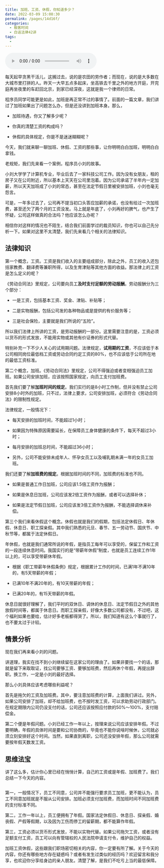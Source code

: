 ```yaml
---
title: 加班、工资、休假，你知道多少？
date: 2022-03-09 15:08:30
permalink: /pages/14d16f/
categories:
  - 极客时间
  - 白话法律42讲
tags:
  - 
---
```

<audio title="14.加班、工资、休假，你知道多少？" src="https://static001.geekbang.org/resource/audio/52/d6/52cdcb6f926d2c12c76ade8a26a406d6.mp3" controls="controls"></audio> 
<p>每天起早贪黑干活儿，这搁过去，说的是农田的劳作者；而现在，说的是大多数在大城市里打拼的人。昨天一大早五点多起床，坐高铁去千里之外的地方开庭，开完庭再坐夜里的车赶回北京，到家已经深夜，这就是我一个律师的日常。</p><p>程序员同学可能更是如此，加班是再正常不过的事情了。前面的一篇文章，我们讲过了加班如果出了问题怎么办，但是还没讲到加班本身。那么，</p><ul>
<li>
<p>加班待遇，你又了解多少呢？</p>
</li>
<li>
<p>你真的清楚工资的构成吗？</p>
</li>
<li>
<p>休假的具体规定，你是不是迷迷糊糊呢？</p>
</li>
</ul><p>今天，我们就来聊一聊加班、休假、工资的那些事，让你明明白白加班，明明白白拿钱。</p><p>老规矩，我们先来看一个案例，程序员小刘的故事。</p><p>小刘大学学了计算机专业，毕业后去了一家科技公司工作。因为没有女朋友，租的房子又在公司附近，所以基本上天天在公司里泡着。因为公司承诺了半年内一定加薪，所以天天加班成了小刘的常态，甚至在法定节假日里被安排加班，小刘也毫无怨言。</p><p>可是，一年多过去了，公司再不提当初口头答应加薪的承诺，也没有给过一次加班费，甚至还欠了两个月的工资没发。马上就是年底了，小刘再好的脾气，也产生了怀疑，公司这样做真的合法吗？他应该怎么办呢？</p><p>相信你对这样的情况也不陌生，结合我们前面学过的裁员知识，你也可以自己先分析一下。如果对这里不太清楚，我们先来看几个相关的法律知识。</p><!-- [[[read_end]]] --><h2>法律知识</h2><p>第一个概念，工资。工资是我们收入的主要组成部分，除此之外，员工的收入还包括家教费、翻译费等兼职所得，以及生育津贴等其他方面的收益。那法律上的工资是怎么定义的呢？</p><p>《劳动合同法》里规定，公司要向员工<strong>及时支付足额的劳动报酬</strong>。劳动报酬分为三个部分：</p><ul>
<li>
<p>一是工资，包括基本工资、奖金、津贴、补贴等；</p>
</li>
<li>
<p>二是实物报酬，包括公司发的各种物品或是提供的有价服务等；</p>
</li>
<li>
<p>三是社会保险，主要就是我们所说的“五险”。</p>
</li>
</ul><p>所以我们法律上所讲的工资，是劳动报酬的一部分。这里需要注意的是，工资必须以货币的形式发放，不能用实物或其他有价证券的形式代替。</p><p>特别补充一下不少人关心的试用期问题。法律规定，<strong>试用期的工资</strong>，不应该低于本公司相同岗位最低档工资或劳动合同约定工资的80%，也不应该低于公司所在地的最低工资标准。</p><p>第二个概念，加班。《劳动合同法》里规定，公司不得强迫或者变相强迫员工加班。如果公司安排加班，应该按照国家规定，向员工支付加班费。</p><p>首先我们要了解<strong>加班时间的规定</strong>。我们实行的是8小时工作制，但并没有禁止公司安排8小时外的加班，只不过，法律上要求，公司安排加班，必须符合《劳动合同法》的限制性规定。</p><p>法律规定，一般情况下：</p><ul>
<li>
<p>每天安排的加班时间，不能超过1小时；</p>
</li>
<li>
<p>如果因为特殊原因需要延长，在保障员工身体健康的条件下，每天不超过3小时；</p>
</li>
<li>
<p>每月安排的加班总时间，不能超过36小时；</p>
</li>
<li>
<p>另外，公司不能安排未成年人、怀孕女员工以及哺乳期未满一年的女员工加班。</p>
</li>
</ul><p>我们还要了解<strong>加班费的规定</strong>。根据加班时间的不同，加班费的标准也不同。</p><ul>
<li>
<p>如果是普通工作日加班，公司应该1.5倍工资作为报酬；</p>
</li>
<li>
<p>如果是休息日加班，公司应该发2倍工资作为报酬，或者可以选择补休；</p>
</li>
<li>
<p>如果是法定节假日加班，公司应该发3倍工资作为报酬，不能选择调休来补偿。</p>
</li>
</ul><p>第三个我们来看休假这个概念。休假也就是我们的假期，包括法定休假日、年休假、休息日、职工探亲假。其中我们熟悉的元旦、春节、五一劳动节、国庆节、中秋节等，都属于法定休假日。</p><p>年休假，也就是我们通常所说的年假，是指员工每年可以享受的，保留工作和工资的一段连续休息时间。我国实行的是“带薪年休假”制度，也就是员工连续工作1年以上的，可以享受带薪休年假。</p><ul>
<li>
<p>根据《职工带薪年休假条例》规定，根据累计工作的时间，已满1年不满10年的，有5天带薪的年假；</p>
</li>
<li>
<p>已满10年不满20年的，有10天带薪的年假；</p>
</li>
<li>
<p>已满20年的，有15天带薪的年假。</p>
</li>
</ul><p>休息日就很好理解了，我们平时的双休日、调休的休息日、法定节假日之外的其他放假时间等，都属于休息日。而职工探亲假，好像大多数公司都没有，不过吧，这个福利如果也要给，估计好多老板都得哭了。所以，我们知道有这么个事就行了，也不要太过于计较。</p><h2>情景分析</h2><p>现在我们再来看小刘的问题。</p><p>讲道理，我实在找不到小刘继续留在这家公司的理由了。如果非要找一个的话，那就是留下来取取证，找公司要够工资、要够加班费，然后再休个年假，再提出辞职。换工作，一定是小刘的最好选择。</p><p>那么小刘具体应该考虑哪些利益呢？</p><p>首先是拖欠的工资及加班费。其中，要注意加班费的计算，上面我们讲过。另外，如果公司安排了加班，却不给加班费，也不按时发工资，可以求助劳动行政部门。在规定期限内公司仍没支付的话，公司还应该按照应付款的50%～100%，支付赔偿金。</p><p>第二个便是年假问题。小刘已经工作一年以上，按理来说公司应该安排年假。不过要明确，年假的具体时间是要和公司协商的，毕竟也不能你说啥时候休，公司就必须立刻安排好这个时间。当然，如果直到离职，公司还没安排年假，那么公司就需要按年假天数发工资。</p><h2>思维法宝</h2><p>讲了这么多，估计你心里已经在悄悄计算，自己的工资或是年假、加班费了。我们总结一下今天的内容。</p><p><img src="https://static001.geekbang.org/resource/image/74/b0/740b981d042b412ef67868c0293d27b0.jpg" alt=""></p><p>第一，一般情况下，员工不同意，公司并不能强行要求员工加班，更不能认为，员工不同意加班就是不服从公司安排。加班必须支付加班费，而加班时间不同加班费的支付标准不同。</p><p>第二，工作一年以上，员工便拥有了年假。国家法定休假日、休息日、探亲假、婚丧假、产假等假期，以及因为工伤而停工的留薪期，都不能算作年假。</p><p>第三，工资必须以货币形式发放，不能以实物代替。如果公司拖欠工资，或者没有足额支付工资，员工可以向有管辖权的人民法院申请支付令，维护自己的权益。</p><p>加班工资休假，这些跟我们职场密切相关的内容，你一定要有所了解。关于今天的内容，你还有哪些地方存在疑惑吗？或者有发生过类似的经历吗？欢迎留言和我分享，也欢迎你分享给身边的亲人朋友。清楚了解，是我们不吃亏上当的最低保障。</p><p></p>